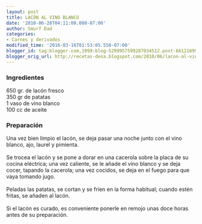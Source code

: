 ```yaml
---
layout: post
title: LACÓN AL VINO BLANCO
date: '2010-06-28T04:11:00.000-07:00'
author: Smurf Dad
categories:
- Carnes y derivados
modified_time: '2016-03-16T01:53:05.558-07:00'
blogger_id: tag:blogger.com,1999:blog-5299957599287034512.post-6612189947023697941
blogger_orig_url: http://recetas-desa.blogspot.com/2010/06/lacon-al-vino-blanco.html
---
```


<h3>Ingredientes</h3>650 gr. de lacón fresco<br />350 gr de patatas<br />1 vaso de vino blanco<br />100 cc de aceite<br /><h3>Preparación</h3>Una vez bien limpio el lacón, se deja pasar una noche junto con el vino blanco, ajo, laurel y pimienta.<br /><br />Se trocea el lacón y se pone a dorar en una cacerola sobre la placa de su cocina eléctrica; una vez caliente, se le añade el vino blanco y se deja cocer, tapando la cacerola; una vez cocidos, se deja en el fuego para que vaya tomando jugo.<br /><br />Peladas las patatas, se cortan y se fríen en la forma habitual; cuando estén fritas, se añaden al lacón.<br /><br />Si el lacón es curado, es conveniente ponerle en remojo unas doce horas antes de su preparación.